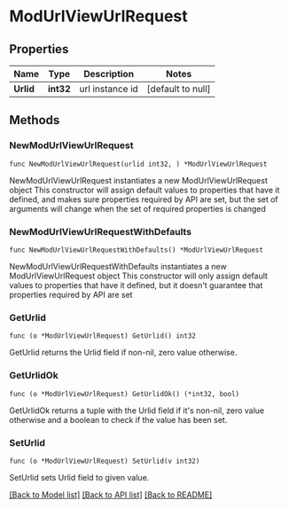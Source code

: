 # ModUrlViewUrlRequest

## Properties

Name | Type | Description | Notes
------------ | ------------- | ------------- | -------------
**Urlid** | **int32** | url instance id | [default to null]

## Methods

### NewModUrlViewUrlRequest

`func NewModUrlViewUrlRequest(urlid int32, ) *ModUrlViewUrlRequest`

NewModUrlViewUrlRequest instantiates a new ModUrlViewUrlRequest object
This constructor will assign default values to properties that have it defined,
and makes sure properties required by API are set, but the set of arguments
will change when the set of required properties is changed

### NewModUrlViewUrlRequestWithDefaults

`func NewModUrlViewUrlRequestWithDefaults() *ModUrlViewUrlRequest`

NewModUrlViewUrlRequestWithDefaults instantiates a new ModUrlViewUrlRequest object
This constructor will only assign default values to properties that have it defined,
but it doesn't guarantee that properties required by API are set

### GetUrlid

`func (o *ModUrlViewUrlRequest) GetUrlid() int32`

GetUrlid returns the Urlid field if non-nil, zero value otherwise.

### GetUrlidOk

`func (o *ModUrlViewUrlRequest) GetUrlidOk() (*int32, bool)`

GetUrlidOk returns a tuple with the Urlid field if it's non-nil, zero value otherwise
and a boolean to check if the value has been set.

### SetUrlid

`func (o *ModUrlViewUrlRequest) SetUrlid(v int32)`

SetUrlid sets Urlid field to given value.



[[Back to Model list]](../README.md#documentation-for-models) [[Back to API list]](../README.md#documentation-for-api-endpoints) [[Back to README]](../README.md)


